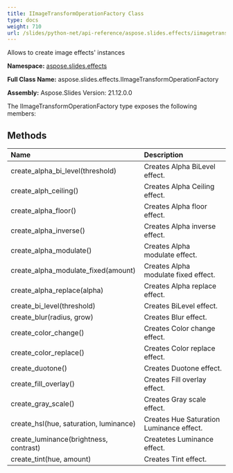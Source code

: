 ```yaml
---
title: IImageTransformOperationFactory Class
type: docs
weight: 710
url: /slides/python-net/api-reference/aspose.slides.effects/iimagetransformoperationfactory/
---
```


Allows to create image effects' instances

**Namespace:** [aspose.slides.effects](/slides/python-net/api-reference/aspose.slides.effects/)

**Full Class Name:** aspose.slides.effects.IImageTransformOperationFactory

**Assembly:**  Aspose.Slides Version: 21.12.0.0

The IImageTransformOperationFactory type exposes the following members:
## **Methods**
|**Name**|**Description**|
| :- | :- |
|create_alpha_bi_level(threshold)|Creates Alpha BiLevel effect.|
|create_alph_ceiling()|Creates Alpha Ceiling effect.|
|create_alpha_floor()|Creates Alpha floor effect.|
|create_alpha_inverse()|Creates Alpha inverse effect.|
|create_alpha_modulate()|Creates Alpha modulate effect.|
|create_alpha_modulate_fixed(amount)|Creates Alpha modulate fixed effect.|
|create_alpha_replace(alpha)|Creates Alpha replace effect.|
|create_bi_level(threshold)|Creates BiLevel effect.|
|create_blur(radius, grow)|Creates Blur effect.|
|create_color_change()|Creates Color change effect.|
|create_color_replace()|Creates Color replace effect.|
|create_duotone()|Creates Duotone effect.|
|create_fill_overlay()|Creates Fill overlay effect.|
|create_gray_scale()|Creates Gray scale effect.|
|create_hsl(hue, saturation, luminance)|Creates Hue Saturation Luminance effect.|
|create_luminance(brightness, contrast)|Createtes Luminance effect.|
|create_tint(hue, amount)|Creates Tint effect.|
